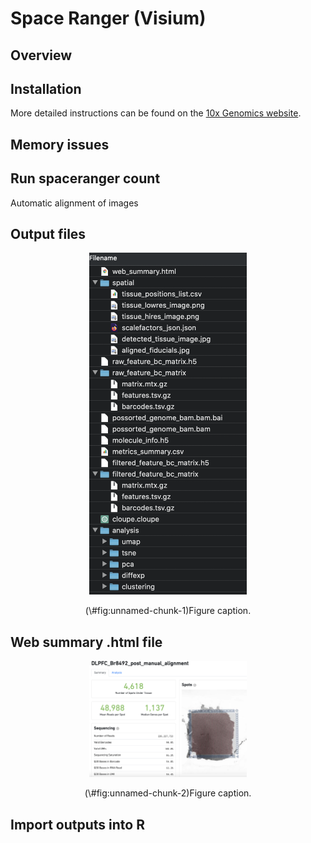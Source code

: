 # Space Ranger (Visium)


## Overview


## Installation

More detailed instructions can be found on the [10x Genomics website](https://support.10xgenomics.com/spatial-gene-expression/software/pipelines/latest/installation).


## Memory issues


## Run spaceranger count

Automatic alignment of images


## Output files

<div class="figure" style="text-align: center">
<img src="images/space_ranger_output.png" alt="Figure caption." width="50%" />
<p class="caption">(\#fig:unnamed-chunk-1)Figure caption.</p>
</div>


## Web summary .html file

<div class="figure" style="text-align: center">
<img src="images/web_summary.png" alt="Figure caption." width="50%" />
<p class="caption">(\#fig:unnamed-chunk-2)Figure caption.</p>
</div>


## Import outputs into R

